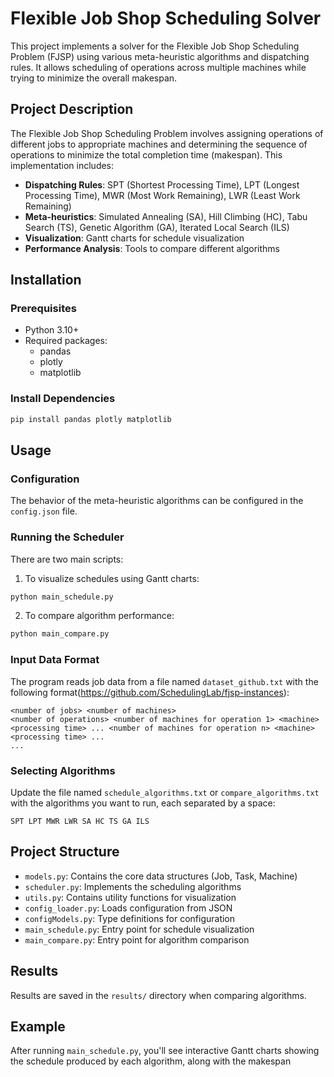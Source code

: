 # Flexible Job Shop Scheduling Solver

This project implements a solver for the Flexible Job Shop Scheduling Problem (FJSP) using various meta-heuristic algorithms and dispatching rules. It allows scheduling of operations across multiple machines while trying to minimize the overall makespan.

## Project Description

The Flexible Job Shop Scheduling Problem involves assigning operations of different jobs to appropriate machines and determining the sequence of operations to minimize the total completion time (makespan). This implementation includes:

- **Dispatching Rules**: SPT (Shortest Processing Time), LPT (Longest Processing Time), MWR (Most Work Remaining), LWR (Least Work Remaining)
- **Meta-heuristics**: Simulated Annealing (SA), Hill Climbing (HC), Tabu Search (TS), Genetic Algorithm (GA), Iterated Local Search (ILS)
- **Visualization**: Gantt charts for schedule visualization
- **Performance Analysis**: Tools to compare different algorithms

## Installation

### Prerequisites
- Python 3.10+
- Required packages:
  - pandas
  - plotly
  - matplotlib

### Install Dependencies
```bash
pip install pandas plotly matplotlib
```

## Usage

### Configuration
The behavior of the meta-heuristic algorithms can be configured in the `config.json` file.

### Running the Scheduler
There are two main scripts:

1. To visualize schedules using Gantt charts:
```bash
python main_schedule.py
```

2. To compare algorithm performance:
```bash
python main_compare.py
```

### Input Data Format
The program reads job data from a file named `dataset_github.txt` with the following format(https://github.com/SchedulingLab/fjsp-instances):
```
<number of jobs> <number of machines>
<number of operations> <number of machines for operation 1> <machine> <processing time> ... <number of machines for operation n> <machine> <processing time> ...
...
```

### Selecting Algorithms
Update the file named `schedule_algorithms.txt` or `compare_algorithms.txt` with the algorithms you want to run, each separated by a space:
```
SPT LPT MWR LWR SA HC TS GA ILS
```

## Project Structure

- `models.py`: Contains the core data structures (Job, Task, Machine)
- `scheduler.py`: Implements the scheduling algorithms
- `utils.py`: Contains utility functions for visualization
- `config_loader.py`: Loads configuration from JSON
- `configModels.py`: Type definitions for configuration
- `main_schedule.py`: Entry point for schedule visualization
- `main_compare.py`: Entry point for algorithm comparison

## Results

Results are saved in the `results/` directory when comparing algorithms.

## Example

After running `main_schedule.py`, you'll see interactive Gantt charts showing the schedule produced by each algorithm, along with the makespan